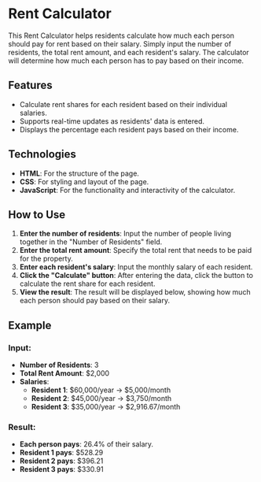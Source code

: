 # Rent Calculator

This Rent Calculator helps residents calculate how much each person should pay for rent based on their salary. Simply input the number of residents, the total rent amount, and each resident's salary. The calculator will determine how much each person has to pay based on their income.

## Features
- Calculate rent shares for each resident based on their individual salaries.
- Supports real-time updates as residents' data is entered.
- Displays the percentage each resident pays based on their income.

## Technologies
- **HTML**: For the structure of the page.
- **CSS**: For styling and layout of the page.
- **JavaScript**: For the functionality and interactivity of the calculator.

## How to Use

1. **Enter the number of residents**: Input the number of people living together in the "Number of Residents" field.
2. **Enter the total rent amount**: Specify the total rent that needs to be paid for the property.
3. **Enter each resident's salary**: Input the monthly salary of each resident.
4. **Click the "Calculate" button**: After entering the data, click the button to calculate the rent share for each resident.
5. **View the result**: The result will be displayed below, showing how much each person should pay based on their salary.

## Example

### Input:
- **Number of Residents**: 3
- **Total Rent Amount**: $2,000
- **Salaries**:
  - **Resident 1**: $60,000/year → $5,000/month
  - **Resident 2**: $45,000/year → $3,750/month
  - **Resident 3**: $35,000/year → $2,916.67/month

### Result:
- **Each person pays**: 26.4% of their salary.
- **Resident 1 pays**: $528.29
- **Resident 2 pays**: $396.21
- **Resident 3 pays**: $330.91
